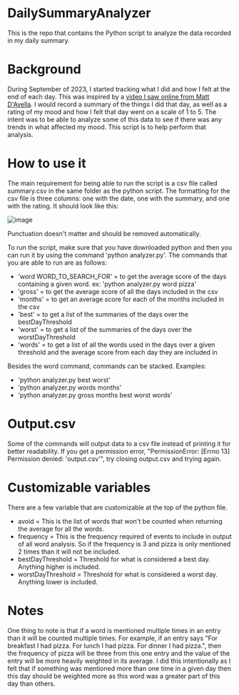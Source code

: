 # DailySummaryAnalyzer
This is the repo that contains the Python script to analyze the data recorded in my daily summary.

# Background
During September of 2023, I started tracking what I did and how I felt at the end of each day. This was inspired by a [video I saw online from Matt D'Avella](https://www.youtube.com/watch?v=TA4-qQ5wEns). I would record a summary of the things I did that day, as well as a rating of my mood and how I felt that day went on a scale of 1 to 5. The intent was to be able to analyze some of this data to see if there was any trends in what affected my mood. This script is to help perform that analysis.

# How to use it
The main requirement for being able to run the script is a csv file called summary.csv in the same folder as the python script. The formatting for the csv file is three columns: one with the date, one with the summary, and one with the rating. It should look like this:

![image](https://github.com/troytomasch/DailySummaryAnalyzer/assets/55467325/b837954b-2ec9-4eb2-86c1-d7593e4c7ab1)

Punctuation doesn't matter and should be removed automatically.

To run the script, make sure that you have downloaded python and then you can run it by using the command 'python analyzer.py'.
The commands that you are able to run are as follows:
- 'word WORD_TO_SEARCH_FOR' = to get the average score of the days containing a given word. ex: 'python analyzer.py word pizza'
- 'gross' = to get the average score of all the days included in the csv
- 'months' = to get an average score for each of the months included in the csv
- 'best' = to get a list of the summaries of the days over the bestDayThreshold
- 'worst' = to get a list of the summaries of the days over the worstDayThreshold
- 'words' = to get a list of all the words used in the days over a given threshold and the average score from each day they are included in

Besides the word command, commands can be stacked.
Examples:
- 'python analyzer.py best worst'
- 'python analyzer.py words months'
- 'python analyzer.py gross months best worst words'

# Output.csv
Some of the commands will output data to a csv file instead of printing it for better readability. If you get a permission error, "PermissionError: [Errno 13] Permission denied: 'output.csv'", try closing output.csv and trying again.

# Customizable variables
There are a few variable that are customizable at the top of the python file.
- avoid = This is the list of words that won't be counted when returning the average for all the words.
- frequency = This is the frequency required of events to include in output of all word analysis. So if the frequency is 3 and pizza is only mentioned 2 times than it will not be included.
- bestDayThreshold = Threshold for what is considered a best day. Anything higher is included.
- worstDayThreshold = Threshold for what is considered a worst day. Anything lower is included.

# Notes
One thing to note is that if a word is mentioned multiple times in an entry than it will be counted multiple times. For example, if an entry says "For breakfast I had pizza. For lunch I had pizza. For dinner I had pizza.", then the frequency of pizza will be three from this one entry and the value of the entry will be more heavily weighted in its average. I did this intentionally as I felt that if something was mentioned more than one time in a given day then this day should be weighted more as this word was a greater part of this day than others.
